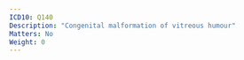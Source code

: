 ```yaml
---
ICD10: Q140
Description: "Congenital malformation of vitreous humour"
Matters: No
Weight: 0
---
```

